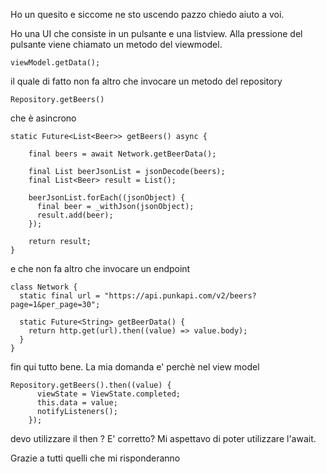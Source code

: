 Ho un quesito e siccome ne sto uscendo pazzo chiedo aiuto a voi.

Ho una UI che consiste in un pulsante e una listview. Alla pressione del pulsante viene chiamato un metodo del viewmodel.

`viewModel.getData();`

il quale di fatto non fa altro che invocare un metodo del repository

`Repository.getBeers()`

che è asincrono 

```
static Future<List<Beer>> getBeers() async {

    final beers = await Network.getBeerData();

    final List beerJsonList = jsonDecode(beers);
    final List<Beer> result = List();

    beerJsonList.forEach((jsonObject) {
      final beer = _withJson(jsonObject);
      result.add(beer);
    });

    return result;
}
```

e che non fa altro che invocare un endpoint

```
class Network {
  static final url = "https://api.punkapi.com/v2/beers?page=1&per_page=30";

  static Future<String> getBeerData() {
    return http.get(url).then((value) => value.body);
  }
}
```

fin qui tutto bene. La mia domanda e' perchè nel view model 

```
Repository.getBeers().then((value) {
      viewState = ViewState.completed;
      this.data = value;
      notifyListeners();
    });
```

devo utilizzare il then ? E' corretto? 
Mi aspettavo di poter utilizzare l'await. 

Grazie a tutti quelli che mi risponderanno